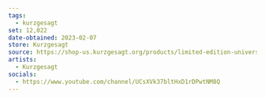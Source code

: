 ```yaml
---
tags:
  - kurzgesagt
set: 12,022
date-obtained: 2023-02-07
store: Kurzgesagt
source: https://shop-us.kurzgesagt.org/products/limited-edition-universe-pin
artists:
  - Kurzgesagt
socials:
  - https://www.youtube.com/channel/UCsXVk37bltHxD1rDPwtNM8Q
---
```

